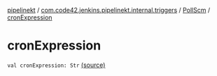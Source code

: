 [pipelinekt](../../index.md) / [com.code42.jenkins.pipelinekt.internal.triggers](../index.md) / [PollScm](index.md) / [cronExpression](./cron-expression.md)

# cronExpression

`val cronExpression: Str` [(source)](https://github.com/code42/pipelinekt/tree/master/internal/src/main/kotlin/com/code42/jenkins/pipelinekt/internal/triggers/PollScm.kt#L7)